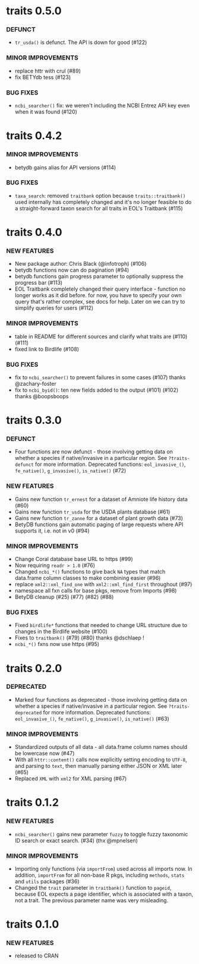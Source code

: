 traits 0.5.0
============

### DEFUNCT

* `tr_usda()` is defunct. The API is down for good (#122)

### MINOR IMPROVEMENTS

* replace httr with crul (#89)
* fix BETYdb tess (#123)

### BUG FIXES

* `ncbi_searcher()` fix: we weren't including the NCBI Entrez API key even when it was found  (#120)


traits 0.4.2
============

### MINOR IMPROVEMENTS

* betydb gains alias for API versions (#114)

### BUG FIXES

* `taxa_search`: removed `traitbank` option because `traits::traitbank()` used internally has completely changed and it's no longer feasible to do a straight-forward taxon search for all traits in EOL's Traitbank  (#115)


traits 0.4.0
============

### NEW FEATURES

* New package author: Chris Black (@infotroph) (#106) 
* betydb functions now can do pagination (#94)
* betydb functions gain progress parameter to optionally suppress the progress bar (#113)
* EOL Traitbank completely changed their query interface - function no longer works as it did before. for now, you have to specify your own query that's rather complex, see docs for help. Later on we can try to simplify queries for users (#112)

### MINOR IMPROVEMENTS

* table in README for different sources and clarify what traits are (#110) (#111)
* fixed link to Birdlife (#108)

### BUG FIXES

* fix to `ncbi_searcher()` to prevent failures in some cases (#107) thanks @zachary-foster
* fix to `ncbi_byid()`: ten new fields added to the output (#101) (#102) thanks @boopsboops


traits 0.3.0
============

### DEFUNCT

* Four functions are now defunct - those involving getting data
on whether a species if native/invasive in a particular region. 
See `?traits-defunct` for more information. Deprecated functions:
`eol_invasive_()`, `fe_native()`, `g_invasive()`, `is_native()` (#72)

### NEW FEATURES

* Gains new function `tr_ernest` for a dataset of Amniote life history
data (#60)
* Gains new function `tr_usda` for the USDA plants database (#61)
* Gains new function `tr_zanne` for a dataset of plant growth data (#73)
* BetyDB functions gain automatic paging of large requests where API supports it, i.e. not in v0 (#94)

### MINOR IMPROVEMENTS

* Change Coral database base URL to https (#99)
* Now requiring `readr > 1.0` (#76)
* Changed `ncbi_*()` functions to give back `NA` types that match
data.frame column classes to make combining easier (#96)
* replace `xml2::xml_find_one` with `xml2::xml_find_first` throughout (#97)
* namespace all fxn calls for base pkgs, remove from Imports (#98)
* BetyDB cleanup (#25) (#77) (#82) (#88) 

### BUG FIXES

* Fixed `birdlife*` functions that needed to change URL structure 
due to changes in the Birdlife website (#100)
* Fixes to `traitbank()` (#79) (#80) thanks @dschlaep !
* `ncbi_*()` fxns now use https (#95)


traits 0.2.0
============

### DEPRECATED

* Marked four functions as deprecated - those involving getting data
on whether a species if native/invasive in a particular region. 
See `?traits-deprecated` for more information. Deprecated functions:
`eol_invasive_()`, `fe_native()`, `g_invasive()`, `is_native()` (#63)

### MINOR IMPROVEMENTS

* Standardized outputs of all data - all data.frame column names should 
be lowercase now (#47)
* With all `httr::content()` calls now explicitly setting encoding to 
`UTF-8`, and parsing to `text`, then manually parsing either JSON
or XML later (#65)
* Replaced `XML` with `xml2` for XML parsing (#67)

traits 0.1.2
============

### NEW FEATURES

* `ncbi_searcher()` gains new parameter `fuzzy` to toggle fuzzy taxonomic ID search or exact search. (#34) (thx @mpnelsen)

### MINOR IMPROVEMENTS

* Importing only functions (via `importFrom`) used across all imports now.
In addition, `importFrom` for all non-base R pkgs, including `methods`,
`stats` and `utils` packages (#36)
* Changed the `trait` parameter in `traitbank()` function to `pageid`, 
because EOL expects a page identifier, which is associated with a taxon, 
not a trait. The previous parameter name was very misleading.

traits 0.1.0
============

### NEW FEATURES

* released to CRAN
